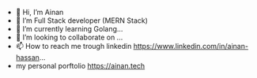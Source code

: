 - 👋 Hi, I’m Ainan
- 👀 I’m Full Stack developer (MERN Stack)
- 🌱 I’m currently learning Golang...
- 💞️ I’m looking to collaborate on ...
- 📫 How to reach me trough linkedin https://www.linkedin.com/in/ainan-hassan...
- my personal porftolio https://ainan.tech

<!---
Ainan-code/Ainan-code is a ✨ special ✨ repository because its `README.md` (this file) appears on your GitHub profile.
You can click the Preview link to take a look at your changes.
--->
